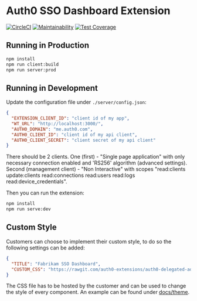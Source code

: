 # Auth0 SSO Dashboard Extension
[![CircleCI](https://circleci.com/gh/auth0-extensions/auth0-sso-dashboard-extension.svg?style=svg)](https://circleci.com/gh/auth0-extensions/auth0-sso-dashboard-extension)
[![Maintainability](https://api.codeclimate.com/v1/badges/c011cabbc344c1bec383/maintainability)](https://codeclimate.com/github/auth0-extensions/auth0-sso-dashboard-extension/maintainability)
[![Test Coverage](https://api.codeclimate.com/v1/badges/c011cabbc344c1bec383/test_coverage)](https://codeclimate.com/github/auth0-extensions/auth0-sso-dashboard-extension/test_coverage)

## Running in Production

```bash
npm install
npm run client:build
npm run server:prod
```

## Running in Development

Update the configuration file under `./server/config.json`:

```json
{
  "EXTENSION_CLIENT_ID": "client id of my app",
  "WT_URL": "http://localhost:3000/",
  "AUTH0_DOMAIN": "me.auth0.com",
  "AUTH0_CLIENT_ID": "client id of my api client",
  "AUTH0_CLIENT_SECRET": "client secret of my api client"
}
```

There should be 2 clients. One (first) - "Single page application" with only necessary connection enabled and 'RS256' algorithm (advanced settings).
Second (management client) - "Non Interactive" with scopes "read:clients update:clients read:connections read:users read:logs read:device_credentials".

Then you can run the extension:

```bash
npm install
npm run serve:dev
```

## Custom Style

Customers can choose to implement their custom style, to do so the following settings can be added:

```json
{
  "TITLE": "Fabrikam SSO Dashboard",
  "CUSTOM_CSS": "https://rawgit.com/auth0-extensions/auth0-delegated-administration-extension/master/docs/theme/fabrikam.css"
}
```

The CSS file has to be hosted by the customer and can be used to change the style of every component. An example can be found under [docs/theme](docs/theme).
